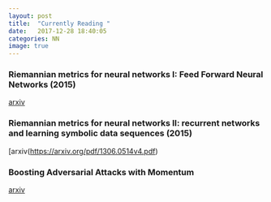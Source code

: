 ```yaml
---
layout: post
title:  "Currently Reading "
date:   2017-12-28 18:40:05
categories: NN
image: true
---
```


### Riemannian metrics for neural networks I: Feed Forward Neural Networks (2015) 
[arxiv](https://arxiv.org/pdf/1303.0818v5.pdf)

### Riemannian metrics for neural networks II: recurrent networks and learning symbolic data sequences (2015)
[arxiv(https://arxiv.org/pdf/1306.0514v4.pdf)

### Boosting Adversarial Attacks with Momentum
[arxiv](https://arxiv.org/pdf/1710.06081.pdf)



